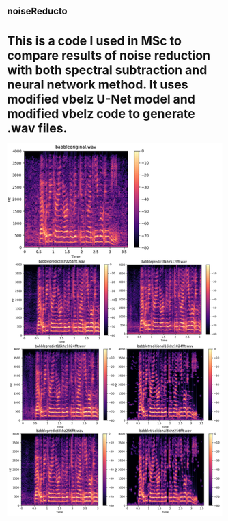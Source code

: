 ## noiseReducto
# This is a code I used in MSc to compare results of noise reduction with both spectral subtraction and neural network method. It uses modified vbelz U-Net model and modified vbelz code to generate .wav files.

![Screenshot of babble speech comparison.](/Images/babbleexample.png)


